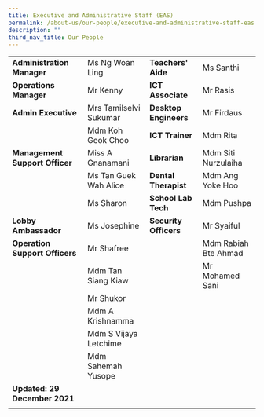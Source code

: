 ```yaml
---
title: Executive and Administrative Staff (EAS)
permalink: /about-us/our-people/executive-and-administrative-staff-eas
description: ""
third_nav_title: Our People
---
```

| | | | |
|---|---|---|---|
| **Administration Manager**  |  Ms Ng Woan Ling | **Teachers' Aide** |  Ms Santhi |
| **Operations Manager**  |  Mr Kenny | **ICT Associate** |  Mr Rasis |
| **Admin Executive**  |  Mrs Tamilselvi Sukumar | **Desktop Engineers**  |  Mr Firdaus |
|   |  Mdm Koh Geok Choo |  **ICT Trainer**  |  Mdm Rita  |
| **Management Support Officer**  |  Miss A Gnanamani	 | **Librarian**  |  Mdm Siti Nurzulaiha |
|  |  Ms Tan Guek Wah Alice |  **Dental Therapist**  |  Mdm Ang Yoke Hoo |
|   |  Ms Sharon | **School Lab Tech**  |  Mdm Pushpa |
| **Lobby Ambassador** |  Ms Josephine |  **Security Officers**  |  Mr Syaiful |
| **Operation Support Officers**  |  Mr Shafree |   |  Mdm Rabiah Bte Ahmad |
|   |  Mdm Tan Siang Kiaw |   |  Mr Mohamed Sani |
|    |  Mr Shukor |   |   |
|   |  Mdm A Krishnamma |   |   |
|   |  Mdm S Vijaya Letchime  |   |   |
|   |  Mdm Sahemah Yusope |   |   |
| **Updated: 29 December 2021** | | | 
| | | | |